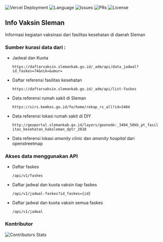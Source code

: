 ![Vercel Deployment](https://therealsujitk-vercel-badge.vercel.app/?app=info-vaksin-sleman) ![Language](https://img.shields.io/github/languages/top/habib-roy/info-vaksin-sleman) ![Issues](https://img.shields.io/github/issues/habib-roy/info-vaksin-sleman) ![PRs](https://img.shields.io/github/issues-pr/habib-roy/info-vaksin-sleman) ![License](https://img.shields.io/github/license/habib-roy/info-vaksin-sleman)

## Info Vaksin Sleman
Informasi kegiatan vaksinasi dari fasilitas kesehatan di daerah Sleman

### Sumber kurasi data dari :

- Jadwal dan Kuota

    ```https://daftarvaksin.slemankab.go.id/_adm/api/data_jadwal?id_faskes=74&nik=&umur=```
- Daftar referensi fasilitas kesehatan

    ```https://daftarvaksin.slemankab.go.id/_adm/api/list-faskes```
- Data referensi rumah sakit di Sleman
    
    ```https://sirs.kemkes.go.id/fo/home/rekap_rs_all?id=3404```
- Data referensi lokasi rumah sakit di DIY
    
    ```http://geoportal.slemankab.go.id/layers/geonode:_3404_50kb_pt_fasilitas_kesehatan_kabsleman_dptr_2018```
- Data referensi lokasi _amenity clinic_ dan _amenity hospital_ dari openstreetmap

### Akses data menggunakan API
- Daftar faskes
    
    ```/api/v1/faskes```
- Daftar jadwal dan kuota vaksin tiap faskes
    
    ```/api/v1/jadwal-faskes?id_faskes={id}```
- Daftar jadwal dan kuota vaksin semua faskes
    
    ```/api/v1/jadwal```

### Kontributor

![Contributors Stats](https://contrib.rocks/image?repo=habib-roy/info-vaksin-sleman)